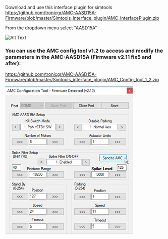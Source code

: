 Download and use this interface plugin for simtools
https://github.com/tronicgr/AMC-AASD15A-Firmware/blob/master/Simtools_interface_plugin/AMC_InterfacePlugin.zip

From the dropdown menu select "AASD15A"

![Alt Text](https://github.com/tronicgr/AMC-AASD15A-Firmware/blob/master/Simtools_interface_plugin/AMC_interface_plugin_AASD15A.jpg)

### You can use the AMC config tool v1.2 to access and modify the parameters in the AMC-AASD15A (Firmware v2.11 fix5 and after):
https://github.com/tronicgr/AMC-AASD15A-Firmware/blob/master/Simtools_interface_plugin/AMC_Config_tool_1_2.zip

![Alt Text](https://github.com/tronicgr/AMC-AASD15A-Firmware/blob/master/Simtools_interface_plugin/AMC-Config-tool-v1_2_AASD.jpg)

